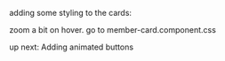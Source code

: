 adding some styling to the cards:

zoom a bit on hover.
go to member-card.component.css

up next: Adding animated buttons

